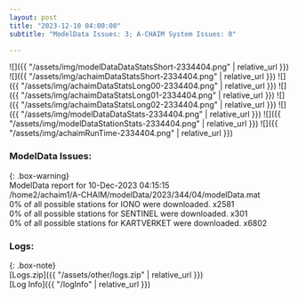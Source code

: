 ```yaml
---
layout: post
title: "2023-12-10 04:00:00"
subtitle: "ModelData Issues: 3; A-CHAIM System Issues: 0"

---
```


![]({{ "/assets/img/modelDataDataStatsShort-2334404.png" | relative_url }})
![]({{ "/assets/img/achaimDataStatsShort-2334404.png" | relative_url }})
![]({{ "/assets/img/achaimDataStatsLong00-2334404.png" | relative_url }})
![]({{ "/assets/img/achaimDataStatsLong01-2334404.png" | relative_url }})
![]({{ "/assets/img/achaimDataStatsLong02-2334404.png" | relative_url }})
![]({{ "/assets/img/modelDataDataStats-2334404.png" | relative_url }})
![]({{ "/assets/img/modelDataStationStats-2334404.png" | relative_url }})
![]({{ "/assets/img/achaimRunTime-2334404.png" | relative_url }})


### ModelData Issues:  
  
{: .box-warning}  
 ModelData report for 10-Dec-2023 04:15:15   
 /home2/achaim1/A-CHAIM/modelData/2023/344/04/modelData.mat   
 0% of all possible stations for IONO were downloaded. x2581   
 0% of all possible stations for SENTINEL were downloaded. x301   
 0% of all possible stations for KARTVERKET were downloaded. x6802   
  


### Logs:  
  
{: .box-note}  
[Logs.zip]({{ "/assets/other/logs.zip" | relative_url }})  
[Log Info]({{ "/logInfo" | relative_url }})  
